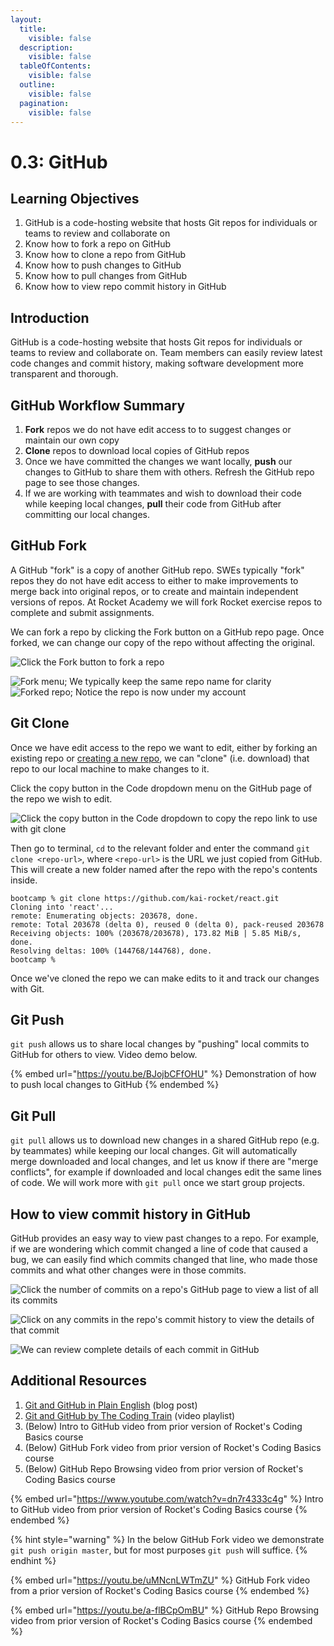 ```yaml
---
layout:
  title:
    visible: false
  description:
    visible: false
  tableOfContents:
    visible: false
  outline:
    visible: false
  pagination:
    visible: false
---
```


# 0.3: GitHub

## Learning Objectives

1. GitHub is a code-hosting website that hosts Git repos for individuals or teams to review and collaborate on
2. Know how to fork a repo on GitHub
3. Know how to clone a repo from GitHub
4. Know how to push changes to GitHub
5. Know how to pull changes from GitHub
6. Know how to view repo commit history in GitHub

## Introduction

GitHub is a code-hosting website that hosts Git repos for individuals or teams to review and collaborate on. Team members can easily review latest code changes and commit history, making software development more transparent and thorough.

## GitHub Workflow Summary

1. **Fork** repos we do not have edit access to to suggest changes or maintain our own copy
2. **Clone** repos to download local copies of GitHub repos
3. Once we have committed the changes we want locally, **push** our changes to GitHub to share them with others. Refresh the GitHub repo page to see those changes.
4. If we are working with teammates and wish to download their code while keeping local changes, **pull** their code from GitHub after committing our local changes.

## GitHub Fork

A GitHub "fork" is a copy of another GitHub repo. SWEs typically "fork" repos they do not have edit access to either to make improvements to merge back into original repos, or to create and maintain independent versions of repos. At Rocket Academy we will fork Rocket exercise repos to complete and submit assignments.

We can fork a repo by clicking the Fork button on a GitHub repo page. Once forked, we can change our copy of the repo without affecting the original.

![Click the Fork button to fork a repo](<../../.gitbook/assets/0.3 - GitHub - 1) Fork.png>)

![Fork menu; We typically keep the same repo name for clarity](<../../.gitbook/assets/0.3 - GitHub - Fork - 2) Fork menu.png>) ![Forked repo; Notice the repo is now under my account](<../../.gitbook/assets/0.3 - GitHub - Fork - 3) Forked repo.png>)

## Git Clone

Once we have edit access to the repo we want to edit, either by forking an existing repo or [creating a new repo](https://docs.github.com/en/get-started/quickstart/create-a-repo), we can "clone" (i.e. download) that repo to our local machine to make changes to it.

Click the copy button in the Code dropdown menu on the GitHub page of the repo we wish to edit.

![Click the copy button in the Code dropdown to copy the repo link to use with git clone](<../../.gitbook/assets/0.3 - GitHub - Clone.png>)

Then go to terminal, `cd` to the relevant folder and enter the command `git clone <repo-url>`, where `<repo-url>` is the URL we just copied from GitHub. This will create a new folder named after the repo with the repo's contents inside.

```
bootcamp % git clone https://github.com/kai-rocket/react.git
Cloning into 'react'...
remote: Enumerating objects: 203678, done.
remote: Total 203678 (delta 0), reused 0 (delta 0), pack-reused 203678
Receiving objects: 100% (203678/203678), 173.82 MiB | 5.85 MiB/s, done.
Resolving deltas: 100% (144768/144768), done.
bootcamp %
```

Once we've cloned the repo we can make edits to it and track our changes with Git.

## Git Push

`git push` allows us to share local changes by "pushing" local commits to GitHub for others to view. Video demo below.

{% embed url="https://youtu.be/BJojbCFfOHU" %}
Demonstration of how to push local changes to GitHub
{% endembed %}

## Git Pull

`git pull` allows us to download new changes in a shared GitHub repo (e.g. by teammates) while keeping our local changes. Git will automatically merge downloaded and local changes, and let us know if there are "merge conflicts", for example if downloaded and local changes edit the same lines of code. We will work more with `git pull` once we start group projects.

## How to view commit history in GitHub

GitHub provides an easy way to view past changes to a repo. For example, if we are wondering which commit changed a line of code that caused a bug, we can easily find which commits changed that line, who made those commits and what other changes were in those commits.

![Click the number of commits on a repo's GitHub page to view a list of all its commits](<../../.gitbook/assets/0.3 - GitHub - 1) View Commits.png>)

![Click on any commits in the repo's commit history to view the details of that commit](<../../.gitbook/assets/0.3 - GitHub - 2) Commit List.png>)

![We can review complete details of each commit in GitHub](<../../.gitbook/assets/0.3 - GitHub - 3) Commit Contents.png>)

## Additional Resources

1. [Git and GitHub in Plain English](https://blog.red-badger.com/2016/11/29/gitgithub-in-plain-english) (blog post)
2. [Git and GitHub by The Coding Train](https://youtube.com/playlist?list=PLRqwX-V7Uu6ZF9C0YMKuns9sLDzK6zoiV) (video playlist)
3. (Below) Intro to GitHub video from prior version of Rocket's Coding Basics course
4. (Below) GitHub Fork video from prior version of Rocket's Coding Basics course
5. (Below) GitHub Repo Browsing video from prior version of Rocket's Coding Basics course

{% embed url="https://www.youtube.com/watch?v=dn7r4333c4g" %}
Intro to GitHub video from prior version of Rocket's Coding Basics course
{% endembed %}

{% hint style="warning" %}
In the below GitHub Fork video we demonstrate `git push origin master`, but for most purposes `git push` will suffice.
{% endhint %}

{% embed url="https://youtu.be/uMNcnLWTmZU" %}
GitHub Fork video from a prior version of Rocket's Coding Basics course
{% endembed %}

{% embed url="https://youtu.be/a-flBCpOmBU" %}
GitHub Repo Browsing video from prior version of Rocket's Coding Basics course
{% endembed %}
